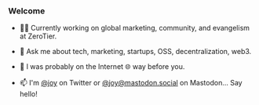 ### Welcome

- 👩‍💻 Currently working on global marketing, community, and evangelism at ZeroTier. 

- 💬 Ask me about tech, marketing, startups, OSS, decentralization, web3.

- 📜 I was probably on the Internet 🌐 way before you. 

- 📫 I'm [@joy](https://twitter.com/joy) on Twitter or [@joy@mastodon.social](https://mastodon.social/@joy) on Mastodon... Say hello!




<!--
**joylarkin/joylarkin** is a ✨ _special_ ✨ repository because its `README.md` (this file) appears on your GitHub profile.

Here are some ideas to get you started:


-->
